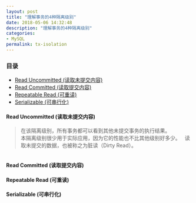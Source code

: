 ```yaml
---
layout: post
title: "理解事务的4种隔离级别"
date: 2018-05-06 14:32:48
description: "理解事务的4种隔离级别"
categories:
- MySQL
permalink: tx-isolation
---
```


### 目录
* [Read Uncommitted (读取未提交内容) ](#read-uncommitted-读取未提交内容)
* [Read Committed (读取提交内容) ](#read-committed-读取提交内容)
* [Repeatable Read (可重读) ](#repeatable-read-可重读)
* [Serializable (可串行化) ](#serializable-可串行化)

#### Read Uncommitted (读取未提交内容)
> 在该隔离级别，所有事务都可以看到其他未提交事务的执行结果。  
本隔离级别很少用于实际应用，因为它的性能也不比其他级别好多少。  
读取未提交的数据，也被称之为脏读（Dirty Read）。

```vim

```

#### Read Committed (读取提交内容)
#### Repeatable Read (可重读)
#### Serializable (可串行化)
